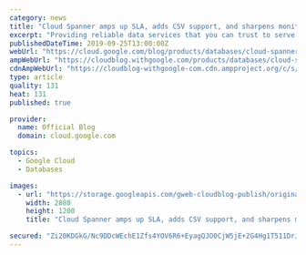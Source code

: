 ```yaml
---
category: news
title: "Cloud Spanner amps up SLA, adds CSV support, and sharpens monitoring details"
excerpt: "Providing reliable data services that you can trust to serve your data is the most important goal for our database team here at Google Cloud Platform (GCP). That’s why we put money on the table in the form of availability service-level agreements (SLAs).We’re pleased to announce that all Cloud Spanner"
publishedDateTime: 2019-09-25T13:00:00Z
webUrl: "https://cloud.google.com/blog/products/databases/cloud-spanner-amps-up-sla-adds-csv-support-and-sharpens-monitoring-details/"
ampWebUrl: "https://cloudblog.withgoogle.com/products/databases/cloud-spanner-amps-up-sla-adds-csv-support-and-sharpens-monitoring-details/amp/"
cdnAmpWebUrl: "https://cloudblog-withgoogle-com.cdn.ampproject.org/c/s/cloudblog.withgoogle.com/products/databases/cloud-spanner-amps-up-sla-adds-csv-support-and-sharpens-monitoring-details/amp/"
type: article
quality: 131
heat: 131
published: true

provider:
  name: Official Blog
  domain: cloud.google.com

topics:
  - Google Cloud
  - Databases

images:
  - url: "https://storage.googleapis.com/gweb-cloudblog-publish/original_images/GCP_Database_rqS3tmV.jpg"
    width: 2880
    height: 1200
    title: "Cloud Spanner amps up SLA, adds CSV support, and sharpens monitoring details"

secured: "Zi20KDGkG/Nc9DDcWEchE1Zfs4YOV6R6+EyagQJO0CjW5jE+2G4Hg1T511DrJCl/vZSRmU5ccLqfi22I3Nu5JRLM5qudTtJzMr9Oq8obSpfRVlva/Zp5kNE57rmaQX/rMF5JCGaQJk0X7ZUEf6IQy8ib/t9Ecj2qj+dudi/YVwRdnG3g8x1/MymtXG/n9cVqvemhJnT3dEyKNq3pYoQpl+LQ/S8nmnYAHmxxTEYLyUCUz1B2ebDUVWgaIb8f3M6cQbs8JB3H3KUa8OM6SDbFOjT2SQ5FYSz5TPDmMFHJEMSHyUbhUqMwerkaWabdJNcXIEXec5a2GXYd3X9ApZsX/Q==;35SKAYzfXkdWaDZJgsptCA=="
---
```


